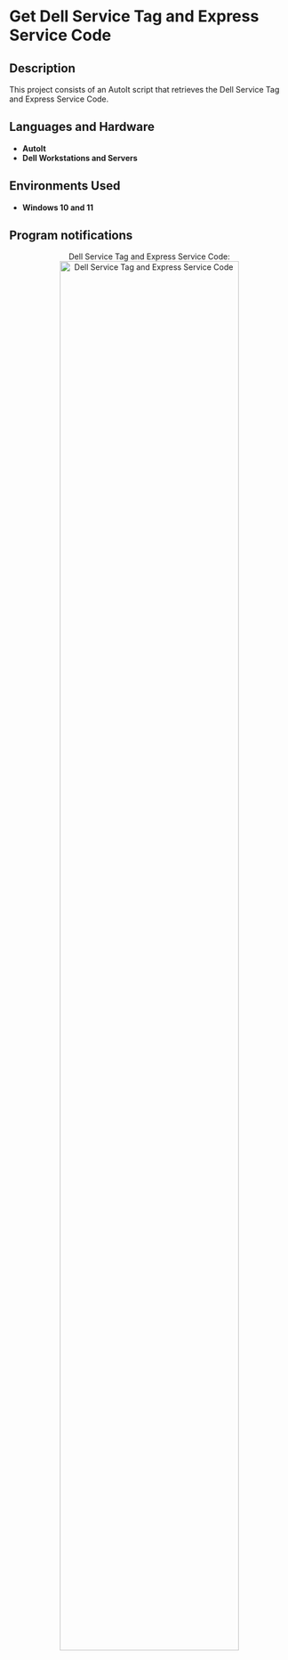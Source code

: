 <h1>Get Dell Service Tag and Express Service Code</h1>


<h2>Description</h2>
This project consists of an AutoIt script that retrieves the Dell Service Tag and Express Service Code.<br/>

<h2>Languages and Hardware</h2>

- <b>AutoIt</b>
- <b>Dell Workstations and Servers</b>

<h2>Environments Used </h2>

- <b>Windows 10 and 11</b>

<h2>Program notifications</h2>

<p align="center">
Dell Service Tag and Express Service Code: <br/>
<img src="https://i.imgur.com/xsfMD1q.png" height="80%" width="80%" alt="Dell Service Tag and Express Service Code"/>
<br />
<br />
</p>

<!--
 ```diff
- text in red
+ text in green
! text in orange
# text in gray
@@ text in purple (and bold)@@
```
--!>
